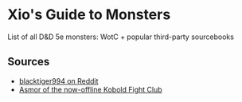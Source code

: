 # Xio's Guide to Monsters

List of all D&amp;D 5e monsters: WotC + popular third-party sourcebooks

## Sources

- [blacktiger994 on Reddit](https://www.reddit.com/r/DnD/comments/m596w4/a_completely_organized_list_of_all_monsters_from/)
- [Asmor of the now-offline Kobold Fight Club](https://github.com/Asmor/5e-monsters)
